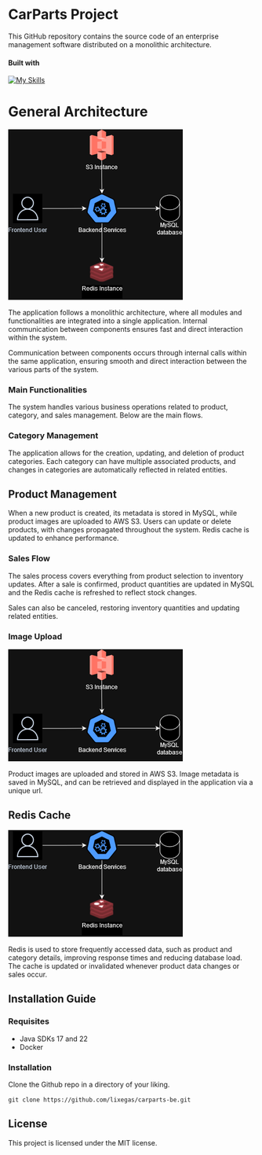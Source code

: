 # CarParts Project
This GitHub repository contains the source code of an enterprise management software distributed on a monolithic architecture.
#### Built with 
[![My Skills](https://skillicons.dev/icons?i=java,spring,mysql,redis,aws,docker&theme=light)](https://skillicons.dev)

# General Architecture
![GeneralArchitecture](https://github.com/lixegas/carparts-be/blob/f994e0ca4c3f6e2c8ad06863c813b39b5edb028a/GeneralArchitecture.png)

The application follows a monolithic architecture, where all modules and functionalities are integrated into a single application. Internal communication between components ensures fast and direct interaction within the system.

Communication between components occurs through internal calls within the same application, ensuring smooth and direct interaction between the various parts of the system.

### Main Functionalities

The system handles various business operations related to product, category, and sales management. Below are the main flows.

### Category Management

The application allows for the creation, updating, and deletion of product categories. Each category can have multiple associated products, and changes in categories are automatically reflected in related entities.

## Product Management

When a new product is created, its metadata is stored in MySQL, while product images are uploaded to AWS S3. Users can update or delete products, with changes propagated throughout the system. Redis cache is updated to enhance performance.

### Sales Flow

The sales process covers everything from product selection to inventory updates. After a sale is confirmed, product quantities are updated in MySQL and the Redis cache is refreshed to reflect stock changes.

Sales can also be canceled, restoring inventory quantities and updating related entities.

### Image Upload
![ImageUpload](https://github.com/lixegas/carparts-be/blob/main/ImageUpload.png)

Product images are uploaded and stored in AWS S3. Image metadata is saved in MySQL, and can be retrieved and displayed in the application via a unique url.

## Redis Cache
![Redis Cache](https://github.com/lixegas/carparts-be/blob/main/RedisCache.png)

Redis is used to store frequently accessed data, such as product and category details, improving response times and reducing database load. The cache is updated or invalidated whenever product data changes or sales occur.

## Installation Guide
### Requisites
- Java SDKs 17 and 22
- Docker
### Installation
Clone the Github repo in a directory of your liking.
```
git clone https://github.com/lixegas/carparts-be.git
```


## License
This project is licensed under the MIT license.
